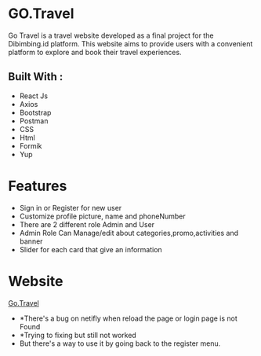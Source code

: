 # GO.Travel

Go Travel is a travel website developed as a final project for the Dibimbing.id platform. This website aims to provide users with a convenient platform to explore and book their travel experiences.


## Built With :
+ React Js
+ Axios
+ Bootstrap
+ Postman
+ CSS
+ Html
+ Formik
+ Yup


# Features
+ Sign in or Register for new user 
+ Customize profile picture, name and phoneNumber
+ There are 2 different role Admin and User 
+ Admin Role Can Manage/edit about categories,promo,activities and banner
+ Slider for each card that give an information


# Website
[Go.Travel](https://gotraveldibimbing.netlify.app)
+ *There's a bug on netifly when reload the page or login page is not Found
+ *Trying to fixing but still not worked
+ But there's a way to use it by going back to the register menu.
